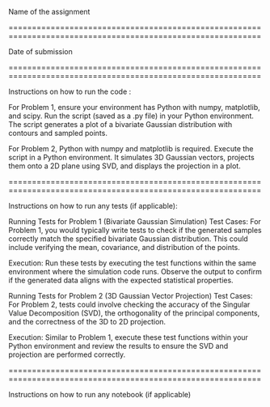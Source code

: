 Name of the assignment

============================================================================================================

Date of submission

============================================================================================================

Instructions on how to run the code : 

For Problem 1, ensure your environment has Python with numpy, matplotlib, and scipy. Run the script (saved as a .py file) in your Python environment. The script generates a plot of a bivariate Gaussian distribution with contours and sampled points.

For Problem 2, Python with numpy and matplotlib is required. Execute the script in a Python environment. It simulates 3D Gaussian vectors, projects them onto a 2D plane using SVD, and displays the projection in a plot.

============================================================================================================

Instructions on how to run any tests (if applicable):

Running Tests for Problem 1 (Bivariate Gaussian Simulation)
Test Cases: For Problem 1, you would typically write tests to check if the generated samples correctly match the specified bivariate Gaussian distribution. This could include verifying the mean, covariance, and distribution of the points.

Execution: Run these tests by executing the test functions within the same environment where the simulation code runs. Observe the output to confirm if the generated data aligns with the expected statistical properties.


Running Tests for Problem 2 (3D Gaussian Vector Projection)
Test Cases: For Problem 2, tests could involve checking the accuracy of the Singular Value Decomposition (SVD), the orthogonality of the principal components, and the correctness of the 3D to 2D projection.

Execution: Similar to Problem 1, execute these test functions within your Python environment and review the results to ensure the SVD and projection are performed correctly.

============================================================================================================

Instructions on how to run any notebook (if applicable)